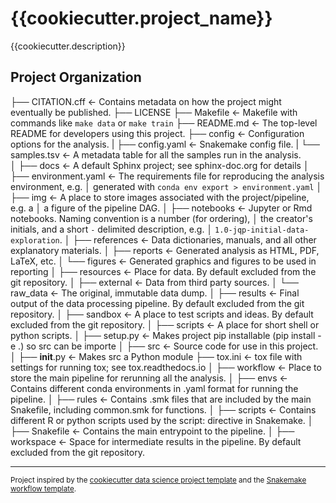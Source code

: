 {{cookiecutter.project_name}}
==============================

{{cookiecutter.description}}

Project Organization
------------

├── CITATION.cff       <- Contains metadata on how the project might eventually be published. 
├── LICENSE
├── Makefile           <- Makefile with commands like `make data` or `make train`
├── README.md          <- The top-level README for developers using this project.
├── config             <- Configuration options for the analysis. 
|   ├── config.yaml    <- Snakemake config file. 
|   └── samples.tsv    <- A metadata table for all the samples run in the analysis.  
│
├── docs               <- A default Sphinx project; see sphinx-doc.org for details
│
├── environment.yaml   <- The requirements file for reproducing the analysis environment, e.g.
│                         generated with `conda env export > environment.yaml`
│
├── img                <- A place to store images associated with the project/pipeline, e.g. a 
│                         a figure of the pipeline DAG. 
│
├── notebooks          <- Jupyter or Rmd notebooks. Naming convention is a number (for ordering),
│                         the creator's initials, and a short `-` delimited description, e.g.
│                         `1.0-jqp-initial-data-exploration`.
│
├── references         <- Data dictionaries, manuals, and all other explanatory materials.
│
├── reports            <- Generated analysis as HTML, PDF, LaTeX, etc.
│   └── figures        <- Generated graphics and figures to be used in reporting
│
├── resources          <- Place for data. By default excluded from the git repository. 
│   ├── external       <- Data from third party sources.
│   └── raw_data       <- The original, immutable data dump.
│
├── results            <- Final output of the data processing pipeline. By default excluded from the git repository.
│ 
├── sandbox            <- A place to test scripts and ideas. By default excluded from the git repository.
│ 
├── scripts            <- A place for short shell or python scripts.
│ 
├── setup.py           <- Makes project pip installable (pip install -e .) so src can be importe
│
├── src                <- Source code for use in this project.
│   ├── __init__.py    <- Makes src a Python module
├── tox.ini            <- tox file with settings for running tox; see tox.readthedocs.io
│
├── workflow           <- Place to store the main pipeline for rerunning all the analysis. 
│   ├── envs           <- Contains different conda environments in .yaml format for running the pipeline. 
│   ├── rules          <- Contains .smk files that are included by the main Snakefile, including common.smk for functions. 
│   ├── scripts        <- Contains different R or python scripts used by the script: directive in Snakemake.
│   ├── Snakefile      <- Contains the main entrypoint to the pipeline.
│ 
├── workspace          <- Space for intermediate results in the pipeline. By default excluded from the git repository.  

--------

<p><small>Project inspired by the <a target="_blank" href="https://drivendata.github.io/cookiecutter-data-science/">cookiecutter data science project template</a> and
the <a target="_blank" href="https://snakemake.readthedocs.io/en/stable/snakefiles/deployment.html">Snakemake workflow template</a>. </small></p>

